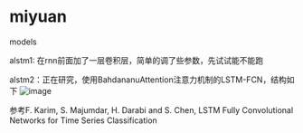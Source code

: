 # miyuan
models

alstm1: 在rnn前面加了一层卷积层，简单的调了些参数，先试试能不能跑 

alstm2：正在研究，使用BahdananuAttention注意力机制的LSTM-FCN，结构如下
![image](https://github.com/SKYDOGGGG/miyuan/assets/140141758/9da751b8-cb34-4c4b-9bf5-d43a026da48d)

参考F. Karim, S. Majumdar, H. Darabi and S. Chen, LSTM Fully Convolutional Networks for Time Series Classification

